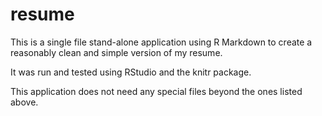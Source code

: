 # resume

This is a single file stand-alone application using R Markdown to create a reasonably clean and simple version of my resume.

It was run and tested using RStudio and the knitr package.

This application does not need any special files beyond the
ones listed above.
